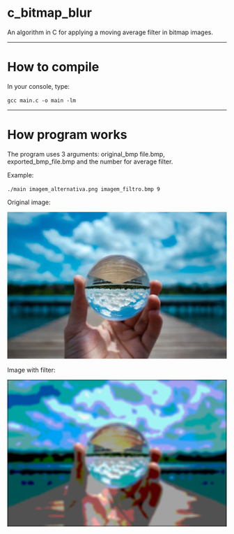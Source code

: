 # c_bitmap_blur
An algorithm in C for applying a moving average filter in bitmap images.

---
# How to compile

In your console, type:

``gcc main.c -o main -lm``

---
# How program works

The program uses 3 arguments: original_bmp file.bmp, exported_bmp_file.bmp and the number for average filter.

Example:

``./main imagem_alternativa.png imagem_filtro.bmp 9``

Original image:

![imagem_alternativa.bmp](imagem_alternativa.bmp)

Image with filter:

![imagem_filtro.bmp](imagem_filtro.bmp)

